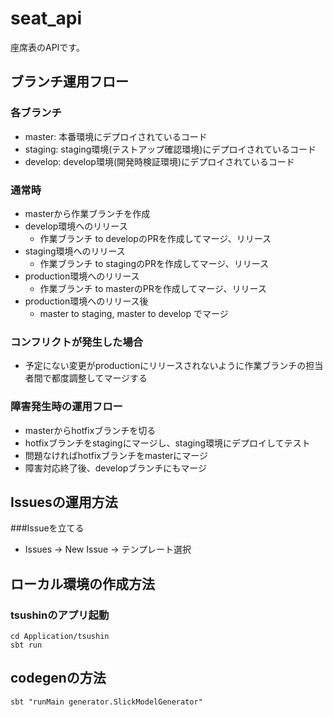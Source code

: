 # seat_api
座席表のAPIです。

## ブランチ運用フロー
### 各ブランチ
* master: 本番環境にデプロイされているコード
* staging: staging環境(テストアップ確認環境)にデプロイされているコード
* develop: develop環境(開発時検証環境)にデプロイされているコード
### 通常時
- masterから作業ブランチを作成
- develop環境へのリリース
  - 作業ブランチ to developのPRを作成してマージ、リリース
- staging環境へのリリース
  - 作業ブランチ to stagingのPRを作成してマージ、リリース
- production環境へのリリース
  - 作業ブランチ to masterのPRを作成してマージ、リリース
- production環境へのリリース後
  - master to staging, master to develop でマージ

### コンフリクトが発生した場合
- 予定にない変更がproductionにリリースされないように作業ブランチの担当者間で都度調整してマージする

### 障害発生時の運用フロー
* masterからhotfixブランチを切る
* hotfixブランチをstagingにマージし、staging環境にデプロイしてテスト
* 問題なければhotfixブランチをmasterにマージ
* 障害対応終了後、developブランチにもマージ

## Issuesの運用方法
###Issueを立てる
- Issues → New Issue → テンプレート選択

## ローカル環境の作成方法

### tsushinのアプリ起動
```
cd Application/tsushin
sbt run
```
## codegenの方法
```
sbt "runMain generator.SlickModelGenerator"
```
